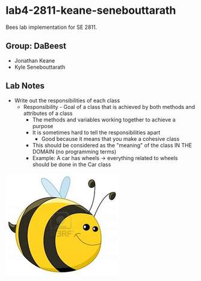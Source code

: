 # lab4-2811-keane-senebouttarath

Bees lab implementation for SE 2811.

## Group: DaBeest
- Jonathan Keane
- Kyle Senebouttarath

## Lab Notes

- Write out the responsibilities of each class
  - Responsibility - Goal of a class that is achieved by both methods and attributes of a class
    - The methods and variables working together to achieve a purpose
    - It is sometimes hard to tell the responsibilities apart
      - Good because it means that you make a cohesive class
    - This should be considered as the "meaning" of the class IN THE DOMAIN (no programming terms)
    - Example: A car has wheels -> everything related to wheels should be done in the Car class

<img src="Assets/bee-1.jpg" width="300">
